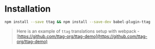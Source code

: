 # Installation

```bash
npm install --save ttag && npm install --save-dev babel-plugin-ttag
```

> Here is an example of `ttag` translations setup with webpack - [https://github.com/ttag-org/ttag-demo](https://github.com/ttag-org/ttag-demo)



